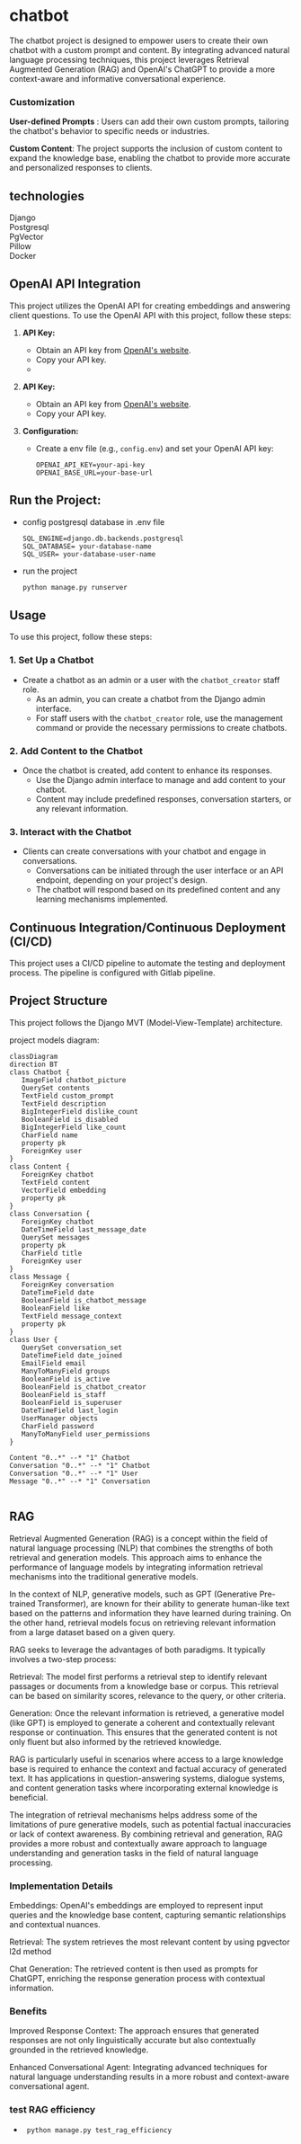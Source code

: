 
# chatbot
The chatbot project is designed to empower users to create their own chatbot with a custom prompt and content.
By integrating advanced natural language processing techniques,
this project leverages Retrieval Augmented Generation (RAG) and OpenAI's ChatGPT to provide a more context-aware and informative conversational experience.

### Customization
**User-defined Prompts** : Users can add their own custom prompts, tailoring the chatbot's behavior to specific needs or industries.

**Custom Content**: The project supports the inclusion of custom content to expand the knowledge base, enabling the chatbot to provide more accurate and personalized responses to clients.

## technologies
Django  
Postgresql  
PgVector  
Pillow  
Docker


## OpenAI API Integration

This project utilizes the OpenAI API for creating embeddings and answering client questions. To use the OpenAI API with this project, follow these steps:

1. **API Key:**
   - Obtain an API key from [OpenAI's website](https://openai.com/).
   - Copy your API key.
   - 
2. **API Key:**
   - Obtain an API key from [OpenAI's website](https://openai.com/).
   - Copy your API key.

3. **Configuration:**
   - Create a env file (e.g., `config.env`) and set your OpenAI API key:

     ``` .env
     OPENAI_API_KEY=your-api-key
     OPENAI_BASE_URL=your-base-url
     ```

## Run the Project:
- config postgresql database in .env file
    ``` .env
    SQL_ENGINE=django.db.backends.postgresql
    SQL_DATABASE= your-database-name
    SQL_USER= your-database-user-name
    ```
- run the project
    ``` bash
    python manage.py runserver
    ```

## Usage

To use this project, follow these steps:

### 1. Set Up a Chatbot

- Create a chatbot as an admin or a user with the `chatbot_creator` staff role.
  - As an admin, you can create a chatbot from the Django admin interface.
  - For staff users with the `chatbot_creator` role, use the management command or provide the necessary permissions to create chatbots.

### 2. Add Content to the Chatbot

- Once the chatbot is created, add content to enhance its responses.
  - Use the Django admin interface to manage and add content to your chatbot.
  - Content may include predefined responses, conversation starters, or any relevant information.

### 3. Interact with the Chatbot

- Clients can create conversations with your chatbot and engage in conversations.
  - Conversations can be initiated through the user interface or an API endpoint, depending on your project's design.
  - The chatbot will respond based on its predefined content and any learning mechanisms implemented.

## Continuous Integration/Continuous Deployment (CI/CD)

This project uses a CI/CD pipeline to automate the testing and deployment process. The pipeline is configured with Gitlab pipeline.

## Project Structure

This project follows the Django MVT (Model-View-Template) architecture.

project models diagram:

```mermaid
classDiagram
direction BT
class Chatbot {
   ImageField chatbot_picture
   QuerySet contents
   TextField custom_prompt
   TextField description
   BigIntegerField dislike_count
   BooleanField is_disabled
   BigIntegerField like_count
   CharField name
   property pk
   ForeignKey user
}
class Content {
   ForeignKey chatbot
   TextField content
   VectorField embedding
   property pk
}
class Conversation {
   ForeignKey chatbot
   DateTimeField last_message_date
   QuerySet messages
   property pk
   CharField title
   ForeignKey user
}
class Message {
   ForeignKey conversation
   DateTimeField date
   BooleanField is_chatbot_message
   BooleanField like
   TextField message_context
   property pk
}
class User {
   QuerySet conversation_set
   DateTimeField date_joined
   EmailField email
   ManyToManyField groups
   BooleanField is_active
   BooleanField is_chatbot_creator
   BooleanField is_staff
   BooleanField is_superuser
   DateTimeField last_login
   UserManager objects
   CharField password
   ManyToManyField user_permissions
}

Content "0..*" --* "1" Chatbot 
Conversation "0..*" --* "1" Chatbot 
Conversation "0..*" --* "1" User 
Message "0..*" --* "1" Conversation 


```


## RAG
Retrieval Augmented Generation (RAG) is a concept within the field of natural language processing (NLP) that combines the strengths of both retrieval and generation models. This approach aims to enhance the performance of language models by integrating information retrieval mechanisms into the traditional generative models.

In the context of NLP, generative models, such as GPT (Generative Pre-trained Transformer), are known for their ability to generate human-like text based on the patterns and information they have learned during training. On the other hand, retrieval models focus on retrieving relevant information from a large dataset based on a given query.

RAG seeks to leverage the advantages of both paradigms. It typically involves a two-step process:

Retrieval: The model first performs a retrieval step to identify relevant passages or documents from a knowledge base or corpus. This retrieval can be based on similarity scores, relevance to the query, or other criteria.

Generation: Once the relevant information is retrieved, a generative model (like GPT) is employed to generate a coherent and contextually relevant response or continuation. This ensures that the generated content is not only fluent but also informed by the retrieved knowledge.

RAG is particularly useful in scenarios where access to a large knowledge base is required to enhance the context and factual accuracy of generated text. It has applications in question-answering systems, dialogue systems, and content generation tasks where incorporating external knowledge is beneficial.

The integration of retrieval mechanisms helps address some of the limitations of pure generative models, such as potential factual inaccuracies or lack of context awareness. By combining retrieval and generation, RAG provides a more robust and contextually aware approach to language understanding and generation tasks in the field of natural language processing.

### Implementation Details
Embeddings: OpenAI's embeddings are employed to represent input queries and the knowledge base content, capturing semantic relationships and contextual nuances.

Retrieval: The system retrieves the most relevant content by using pgvector l2d method

Chat Generation: The retrieved content is then used as prompts for ChatGPT, enriching the response generation process with contextual information.

### Benefits
Improved Response Context: The approach ensures that generated responses are not only linguistically accurate but also contextually grounded in the retrieved knowledge.

Enhanced Conversational Agent: Integrating advanced techniques for natural language understanding results in a more robust and context-aware conversational agent.

### test RAG efficiency
- ``` bash
   python manage.py test_rag_efficiency
  ```


